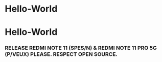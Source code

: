 # Hello-World
# Hello-World

### RELEASE REDMI NOTE 11 (SPES/N) & REDMI NOTE 11 PRO 5G (P/VEUX) PLEASE. RESPECT OPEN SOURCE.
